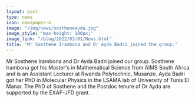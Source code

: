 ```yaml
---
layout: post
type: news
icon: newspaper-o
image: "/img/news/sostheneayda.jpg" 
image_style: "max-height: 100px;"
image_link: "/blog/2022/03/01/News.html"
title: "Mr Sosthene Irambona and Dr Ayda Badri joined the group."
---
```


Mr Sosthene Irambona and Dr Ayda Badri joined our group.
Sosthene Irambona got his Master's in Mathematical Science from AIMS South Africa and is an Assistant Lecturer at Rwanda Polytechnic, Musanze. 
Ayda Badri got her PhD in Molecular Physics in the LSAMA lab of University of Tunis El Manar.
The PhD of Sosthene and the Postdoc tenure of Dr Ayda are supported by the EXAF-JFD grant.
